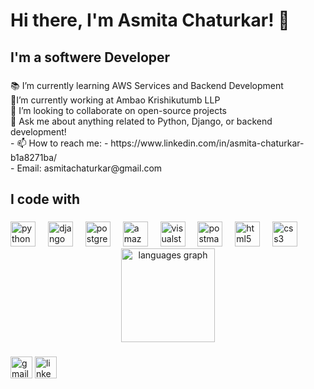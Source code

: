 ###
<h1 align="left">Hi there, I'm Asmita Chaturkar! 👋</h1>

###

<h2 align="left">I'm a softwere Developer</h2>

###

<p align="left">📚 I’m currently learning AWS Services and Backend Development<br> 🔭I’m currently working at Ambao Krishikutumb LLP<br>🎯 I’m looking to collaborate on open-source projects<br>🎲 Ask me about anything related to Python, Django, or backend development!<br>- 📫 How to reach me: 
  - https://www.linkedin.com/in/asmita-chaturkar-b1a8271ba/<br>
  - Email: asmitachaturkar@gmail.com</p>

###

<h2 align="left">I code with</h2>

###

<div align="left">
  <img src="https://cdn.jsdelivr.net/gh/devicons/devicon/icons/python/python-original.svg" height="40" alt="python logo"  />
  <img width="12" />
  <img src="https://cdn.jsdelivr.net/gh/devicons/devicon@latest/icons/djangorest/djangorest-original.svg" height="40" alt="django logo"  />
  <img width="12" />
  <img src="https://cdn.jsdelivr.net/gh/devicons/devicon/icons/postgresql/postgresql-original.svg" height="40" alt="postgresql logo"  />
  <img width="12" />
  <img src="https://cdn.jsdelivr.net/gh/devicons/devicon@latest/icons/amazonwebservices/amazonwebservices-original-wordmark.svg" height="40" alt="amazonwebservices logo"  />
  <img width="12" />
  <img src="https://cdn.jsdelivr.net/gh/devicons/devicon@latest/icons/visualstudio/visualstudio-original.svg" height="40" alt="visualstudio logo"  />
  <img width="12" />
  <img src="https://cdn.jsdelivr.net/gh/devicons/devicon@latest/icons/postman/postman-original.svg" height="40" alt="postman logo"  />
  <img width="12" />
  <img src="https://cdn.jsdelivr.net/gh/devicons/devicon@latest/icons/html5/html5-original.svg" height="40" alt="html5 logo"  />
  <img width="12" />
  <img src="https://cdn.jsdelivr.net/gh/devicons/devicon@latest/icons/css3/css3-original.svg" height="40" alt="css3 logo"  />
  
</div>


<div align="center">
  <img src="https://github-readme-stats.vercel.app/api/top-langs?username=Asmitachaturkar30&locale=en&hide_title=false&layout=compact&card_width=320&langs_count=5&theme=dracula&hide_border=false)" height="150" alt="languages graph"  />
</div>



###

<div align="left">
  <img src="https://img.shields.io/static/v1?message=Gmail&logo=gmail&label=&color=D14836&logoColor=white&labelColor=&style=for-the-badge" height="35" alt="gmail logo"  />
  <img src="https://img.shields.io/static/v1?message=LinkedIn&logo=linkedin&label=&color=0077B5&logoColor=white&labelColor=&style=for-the-badge" height="35" alt="linkedin logo"  />
</div>

###


